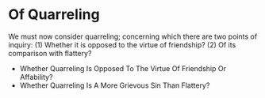 # Of Quarreling

We must now consider quarreling; concerning which there are two points of inquiry:
(1) Whether it is opposed to the virtue of friendship?
(2) Of its comparison with flattery?

* Whether Quarreling Is Opposed To The Virtue Of Friendship Or Affability?
* Whether Quarreling Is A More Grievous Sin Than Flattery?